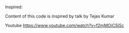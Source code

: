Inspired:

Content of this code is inspired by talk by Tejas Kumar

Youtube https://www.youtube.com/watch?v=f2mMOiCSj5c
